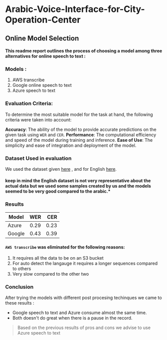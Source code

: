 # Arabic-Voice-Interface-for-City-Operation-Center

## Online Model Selection 

#### This readme report outlines the process of choosing a model among three alternatives for online speech to text :


### Models :
1. AWS transcribe
2. Google online speech to text
3. Azure speech to text

### Evaluation Criteria:
To determine the most suitable model for the task at hand, the following criteria were taken into account:

**Accuracy**: The ability of the model to provide accurate predictions on the given task using `WER` and `CER`.
**Performance**: The computational efficiency and speed of the model during training and inference.
**Ease of Use**: The simplicity and ease of integration and deployment of the model.


### Dataset Used in evaluation 

We used the dataset given [here](https://drive.google.com/drive/folders/1r313U2MrL9jKmxRA7KJJNl29yl6FLvs6?usp=drive_link) , and for English [here](https://drive.google.com/drive/folders/1OwaTAOHzT4SNE2GdnG6rImX-RO_KbgXg?usp=drive_link).



#### keep in mind the English dataset is not very representative about the actual data but we used some samples created by us and the models seemed to be very good compared to the arabic.* 




### Results



| Model         | WER           | CER   |
| ------------- |:-------------:| -----:|
| Azure		| 0.29		| 0.23  |
| Google        | 0.43          |  0.39 |

#### `AWS transcribe` was eliminated for the following reasons:
1. It requires all the data to be on an S3 bucket 
2. For auto detect the langauge it requires a longer sequences compared to others 
3. Very slow compared to the other two


### Conclusion

After trying the models with different post procesing techinques we came to these results :
* Google speech to text and Azure consume almost the same time.
* Both doesn't do great when there is a pause in the record.


> Based on the previous results of pros and cons we advise to use Azure speech to text



 
